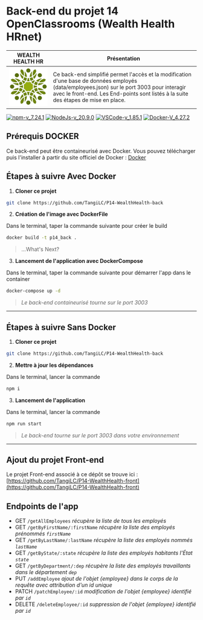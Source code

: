 # Back-end du projet 14 OpenClassrooms (Wealth Health HRnet)

| **WEALTH HEALTH HR**                      | Présentation                                                                                                                                                    |
| ----------------------------------------- | --------------------------------------------------------------------------------------------------------------------------------------------------------------- |
| ![Wealth Health Logo](./data/WH_logo.png) | Ce back-end simplifié permet l'accès et la modification d'une base de données employés (data/employees.json) sur le port 3003 pour interagir avec le front-end. Les End-points sont listés à la suite des étapes de mise en place. |

[![npm-v_7.24.1](https://img.shields.io/badge/npm-v_7.24.1-orange?style&logo=npm)](https://docs.npmjs.com/)
[![NodeJs-v_20.9.0](https://img.shields.io/badge/NodeJs-v_20.9.0-green?style&logo=nodedotjs)](https://nodejs.org/en/docs/)
[![VSCode-v_1.85.1](https://img.shields.io/badge/VSCode-v_1.85.1-blueviolet?style&logo=visual-studio-code)](https://code.visualstudio.com/download)
[![Docker-V_4.27.2](https://img.shields.io/badge/Docker-v_4.27.2-blue.svg?style&logo=Docker)](https://www.docker.com/get-started)

## Prérequis DOCKER

Ce back-end peut être containeurisé avec Docker. Vous pouvez télécharger puis l'installer à partir du site officiel de Docker : [Docker](https://www.docker.com/get-started)

## Étapes à suivre Avec Docker

1. **Cloner ce projet**

```bash
git clone https://github.com/TangiLC/P14-WealthHealth-back
```

2. **Création de l'image avec DockerFile**

Dans le terminal, taper la commande suivante pour créer le build

```bash
docker build -t p14_back .
```

> ...What's Next?

3. **Lancement de l'application avec DockerCompose**

Dans le terminal, taper la commande suivante pour démarrer l'app dans le container

```bash
docker-compose up -d
```

> _Le back-end containeurisé tourne sur le port 3003_

---

## Étapes à suivre Sans Docker

1. **Cloner ce projet**

```bash
git clone https://github.com/TangiLC/P14-WealthHealth-back
```

2. **Mettre à jour les dépendances**

Dans le terminal, lancer la commande

```bash
npm i
```

3. **Lancement de l'application**

Dans le terminal, lancer la commande

```bash
npm run start
```

> _Le back-end tourne sur le port 3003 dans votre environnement_

---

## Ajout du projet Front-end

Le projet Front-end associé à ce dépôt se trouve ici :[https://github.com/TangiLC/P14-WealthHealth-front](https://github.com/TangiLC/P14-WealthHealth-front)

## Endpoints de l'app

- GET `/getAllEmployees` _récupère la liste de tous les employés_
- GET `/getByFirstName/:firstName` _récupère la liste des employés prénommés `firstName`_
- GET `/getByLastName/:lastName` _récupère la liste des employés nommés `lastName`_
- GET `/getByState/:state` _récupère la liste des employés habitants l'État `state`_
- GET `/getByDepartment/:dep` _récupère la liste des employés travaillants dans le département `dep`_
- PUT `/addEmployee` _ajout de l'objet {employee} dans le corps de la requête avec attribution d'un id unique_
- PATCH `/patchEmployee/:id` _modification de l'objet {employee} identifié par `id`_
- DELETE `/deleteEmployee/:id` _suppression de l'objet {employee} identifié par `id`_
